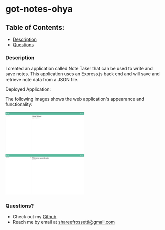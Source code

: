 # got-notes-ohya

## Table of Contents:

- [Description](#description)
- [Questions](#questions)

### Description

I created an application called Note Taker that can be used to write and save notes. This application uses an Express.js back end and will save and retrieve note data from a JSON file. <br>

Deployed Application:

The following images shows the web application's appearance and functionality:<br><br>
<img src="./assets/images/1.png" style="width: 50%; max-width: 50%;">
<img src="./assets/images/2.png" style="width: 50%; max-width: 50%;">

### Questions?

- Check out my [Github](https://github.com/sabrtraveler).
- Reach me by email at shareefrossetti@gmail.com
